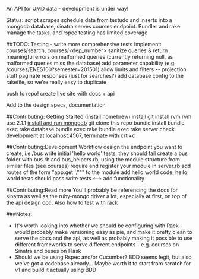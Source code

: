An API for UMD data - development is under way!

Status: script scrapes schedule data from testudo and inserts into a mongodb database, sinatra serves courses endpoint. Bundler and rake manage the tasks, and rspec testing has limited coverage

##TODO:
Testing - write more comprehensive tests
Implement: courses/search, courses/<dep_number>
sanitize queries & return meaningful errors on malformed queries (currently returning null, as malformed queries miss the database)
add parameter capability (e.g. /courses/ENES100?semester=201501)
  allow limits and filters -- projection stuff
paginate responses (just for searches?)
add database config to the rakefile, so we're really easy to duplicate

push to repo!
create live site with docs + api

Add to the design specs, documentation 

##Contributing: Getting Started
(install homebrew)
install git
install rvm
rvm use 2.1.1
[install and run mongodb](http://docs.mongodb.org/manual/installation/)
git clone this repo
bundle install
bundle exec rake database
bundle exec rake 
bundle exec rake server
check development at localhost:4567, terminate with crtl+c

##Contributing:Development Workflow
design the endpoint you want to create, i.e /bus
write initial 'hello world' tests, they should fail
create a bus folder with bus.rb and bus_helpers.rb, using the module structure from similar files (see courses)
require and register your module in server.rb
add routes of the form "app.get '/<endpoint>'""  to the module
add hello world code, hello world tests should pass
write tests <--> add functionality

##Contributing:Read more
You'll probably be referencing the docs for sinatra as well as the ruby-mongo driver a lot, especially at first, on top of the api design doc.
Also how to test with rack

###Notes:

- It's worth looking into whether we should be configuring with Rack - would probably make versioning easy as pie, and make it pretty clean to serve the docs and the api, as well as probably making it possible to use different frameworks to serve different endpoints - e.g. courses on Sinatra and buses on Flask
- Should we be using Rspec and/or Cucumber? BDD seems legit, but also, we've got a codebase already... Maybe worth it to start from scratch for v1 and build it actually using BDD
